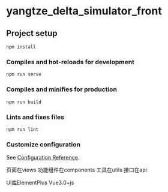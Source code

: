 # yangtze_delta_simulator_front

## Project setup
```
npm install
```

### Compiles and hot-reloads for development
```
npm run serve
```

### Compiles and minifies for production
```
npm run build
```

### Lints and fixes files
```
npm run lint
```

### Customize configuration
See [Configuration Reference](https://cli.vuejs.org/config/).

页面在views
功能组件在components
工具在utils
接口在api

UI库ElementPlus
Vue3.0+js